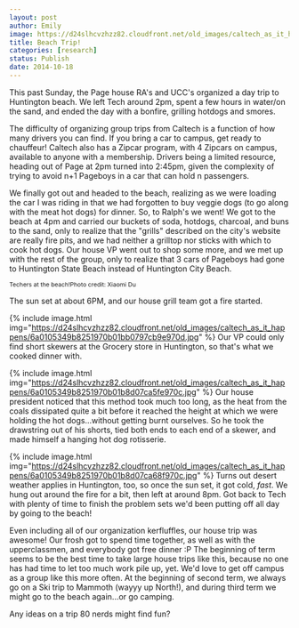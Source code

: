 ```yaml
---
layout: post
author: Emily
image: https://d24slhcvzhzz82.cloudfront.net/old_images/caltech_as_it_happens/6a0105349b8251970b01bb0797cb11970d.jpg
title: Beach Trip! 
categories: [research]
status: Publish
date: 2014-10-18
---
```



This past Sunday, the Page house RA's and UCC's organized a day trip to Huntington beach. We left Tech around 2pm, spent a few hours in water/on the sand, and ended the day with a bonfire, grilling hotdogs and smores.

The difficulty of organizing group trips from Caltech is a function of how many drivers you can find. If you bring a car to campus, get ready to chauffeur! Caltech also has a Zipcar program, with 4 Zipcars on campus, available to anyone with a membership. Drivers being a limited resource, heading out of Page at 2pm turned into 2:45pm, given the complexity of trying to avoid n+1 Pageboys in a car that can hold n passengers.

We finally got out and headed to the beach, realizing as we were loading the car I was riding in that we had forgotten to buy veggie dogs (to go along with the meat hot dogs) for dinner. So, to Ralph's we went! We got to the beach at 4pm and carried our buckets of soda, hotdogs, charcoal, and buns to the sand, only to realize that the "grills" described on the city's website are really fire pits, and we had neither a grilltop nor sticks with which to cook hot dogs. Our house VP went out to shop some more, and we met up with the rest of the group, only to realize that 3 cars of Pageboys had gone to Huntington State Beach instead of Huntington City Beach.

<span style="font-size: 8pt;">Techers at the beach!<span style="font-size: 8pt;">Photo credit: Xiaomi Du

The sun set at about 6PM, and our house grill team got a fire started.


{% include image.html img="https://d24slhcvzhzz82.cloudfront.net/old_images/caltech_as_it_happens/6a0105349b8251970b01bb0797cb9e970d.jpg" %}
Our VP could only find short skewers at the Grocery store in Huntington, so that's what we cooked dinner with.


{% include image.html img="https://d24slhcvzhzz82.cloudfront.net/old_images/caltech_as_it_happens/6a0105349b8251970b01b8d07ca5fe970c.jpg" %}
Our house president noticed that this method took much too long, as the heat from the coals dissipated quite a bit before it reached the height at which we were holding the hot dogs...without getting burnt ourselves. So he took the drawstring out of his shorts, tied both ends to each end of a skewer, and made himself a hanging hot dog rotisserie.


{% include image.html img="https://d24slhcvzhzz82.cloudfront.net/old_images/caltech_as_it_happens/6a0105349b8251970b01b8d07ca68f970c.jpg" %}
Turns out desert weather applies in Huntington, too, so once the sun set, it got cold, *fast*. We hung out around the fire for a bit, then left at around 8pm. Got back to Tech with plenty of time to finish the problem sets we'd been putting off all day by going to the beach!

Even including all of our organization kerfluffles, our house trip was awesome! Our frosh got to spend time together, as well as with the upperclassmen, and everybody got free dinner :P The beginning of term seems to be the best time to take large house trips like this, because no one has had time to let too much work pile up, yet. We'd love to get off campus as a group like this more often. At the beginning of second term, we always go on a Ski trip to Mammoth (wayyy up North!), and during third term we might go to the beach again...or go camping.

Any ideas on a trip 80 nerds might find fun?

